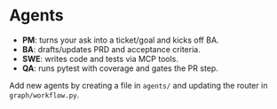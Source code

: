 # Agents

- **PM**: turns your ask into a ticket/goal and kicks off BA.
- **BA**: drafts/updates PRD and acceptance criteria.
- **SWE**: writes code and tests via MCP tools.
- **QA**: runs pytest with coverage and gates the PR step.

Add new agents by creating a file in `agents/` and updating the router in `graph/workflow.py`.
